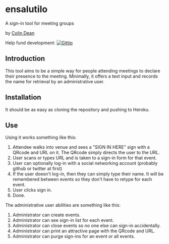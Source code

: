 ensalutilo
==========

A sign-in tool for meeting groups

by [Colin Dean](http://github.com/colindean)

Help fund development: 
[![Gittip](http://badgr.co/Gittip/colindean.png)](https://www.gittip.com/colindean/)

Introduction
------------

This tool aims to be a simple way for people attending meetings to declare their presence to the meeting. Minimally, it offers a text input and records the name for retrieval by an administrative user.

Installation
------------

It should be as easy as cloning the repository and pushing to Heroku.

Use
---

Using it works something like this:

  1. Attendee walks into venue and sees a "SIGN IN HERE" sign with a QRcode and URL on it. The QRcode simply directs the user to the URL.
  2. User scans or types URL and is taken to a sign-in form for that event.
  3. User can optionally log-in with a social networking account (probably github or twitter at first)
  4. If the user doesn't log-in, then they can simply type their name. It will be remembered between events so they don't have to retype for each event.
  5. User clicks sign in.
  6. Done.

The administrative user abilities are something like this:

  1. Administrator can create events.
  2. Administrator can see sign-in list for each event.
  3. Administrator can close events so no one else can sign-in accidentally.
  4. Administrator can print an attractive page with the QRcode and URL.
  5. Administrator can purge sign-ins for an event or all events.
